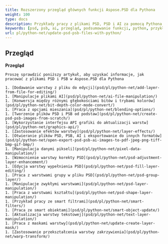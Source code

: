 ```yaml
---
title: Rozszerzony przegląd głównych funkcji Aspose.PSD dla Pythona
weight: 100
type: docs
description: Przykłady pracy z plikami PSD, PSD i AI za pomocą Pythona
keywords: [psd, psb, ai, przegląd, podsumowanie funkcji, python, przykład kodu]
url: pl/python-net/update-psd-psb-files-with-python/
---
```


## **Przegląd**

**Przegląd**
	
	Proszę sprawdzić poniższy artykuł, aby uzyskać informacje, jak pracować z plikami PSD i PSB w Aspose.PSD dla Pythona
	
	1. [Dodawanie warstwy z pliku do edycji](psd/pl/python-net/add-layer-from-file-for-editing/) 
	1. [Manipulacje plikami AI](psd/pl/python-net/ai-file-manipulation/) 
	1. [Konwersja między różnymi głębokościami bitów i trybami kolorów](psd/pl/python-net/bit-depth-color-mode-convert/) 
	1. [Praca z opcjami mieszania](psd/pl/python-net/blending-options/) 
	1. [Tworzenie plików PSD i PSB od podstaw](psd/pl/python-net/create-psd-psb-images-from-scratch/) 
	1. [Wykorzystanie interfejsu API grafiki do aktualizacji warstw](psd/pl/python-net/graphics-api/) 
	1. [Zastosowanie efektów warstwy](psd/pl/python-net/layer-effects/) 
	1. [Otwieranie plików PSD, PSB, AI i eksportowanie do innych formatów](psd/pl/python-net/open-export-psd-psb-ai-images-to-pdf-jpeg-png-tiff-bmp-gif-bmp/) 
	1. [Manipulacja danymi pikseli](psd/pl/python-net/pixel-data-manipulation/) 
	1. [Wzmocnienie warstwy korekty PSD](psd/pl/python-net/psd-adjustment-layer-enhancement/) 
	1. [Edycja warstwy wypełnienia PSD](psd/pl/python-net/psd-fill-layer-editing/) 
	1. [Praca z warstwami grupy w pliku PSD](psd/pl/python-net/psd-group-layer/) 
	1. [Manipulacje zwykłymi warstwami](psd/pl/python-net/psd-layer-manipulation/) 
	1. [Praca z warstwami kształtu](psd/pl/python-net/psd-shape-layer-manipulation/) 
	1. [Przykład pracy ze smart filtrami](psd/pl/python-net/smart-filters/) 
	1. [Praca ze smart obiektami](psd/pl/python-net/smart-object-update/) 
	1. [Aktualizacja warstwy tekstowej](psd/pl/python-net/text-layer-manipulation/) 
	1. [Praca z maskami warstwy](psd/pl/python-net/update-create-layer-mask/) 
	1. [Zastosowanie przekształcenia warstwy zakrzywienia](psd/pl/python-net/warp-transform/)

